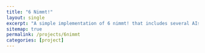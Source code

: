 ```yaml
---
title: "6 Nimmt!"
layout: single
excerpt: "A simple implementation of 6 nimmt! that includes several AIs"
sitemap: true
permalink: /projects/6nimmt
categories: [project]
---
```



